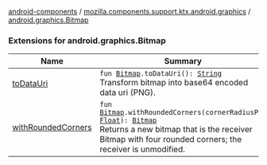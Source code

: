 [android-components](../../index.md) / [mozilla.components.support.ktx.android.graphics](../index.md) / [android.graphics.Bitmap](./index.md)

### Extensions for android.graphics.Bitmap

| Name | Summary |
|---|---|
| [toDataUri](to-data-uri.md) | `fun `[`Bitmap`](https://developer.android.com/reference/android/graphics/Bitmap.html)`.toDataUri(): `[`String`](https://kotlinlang.org/api/latest/jvm/stdlib/kotlin/-string/index.html)<br>Transform bitmap into base64 encoded data uri (PNG). |
| [withRoundedCorners](with-rounded-corners.md) | `fun `[`Bitmap`](https://developer.android.com/reference/android/graphics/Bitmap.html)`.withRoundedCorners(cornerRadiusPx: `[`Float`](https://kotlinlang.org/api/latest/jvm/stdlib/kotlin/-float/index.html)`): `[`Bitmap`](https://developer.android.com/reference/android/graphics/Bitmap.html)<br>Returns a new bitmap that is the receiver Bitmap with four rounded corners; the receiver is unmodified. |
